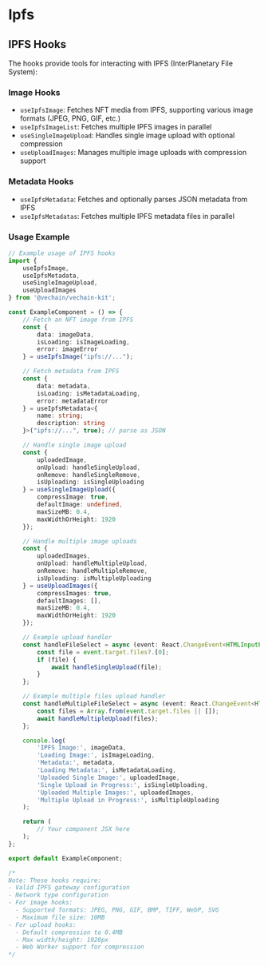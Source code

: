 # Ipfs

## IPFS Hooks

The hooks provide tools for interacting with IPFS (InterPlanetary File System):

### Image Hooks

* `useIpfsImage`: Fetches NFT media from IPFS, supporting various image formats (JPEG, PNG, GIF, etc.)
* `useIpfsImageList`: Fetches multiple IPFS images in parallel
* `useSingleImageUpload`: Handles single image upload with optional compression
* `useUploadImages`: Manages multiple image uploads with compression support

### Metadata Hooks

* `useIpfsMetadata`: Fetches and optionally parses JSON metadata from IPFS
* `useIpfsMetadatas`: Fetches multiple IPFS metadata files in parallel

### Usage Example

```typescript
// Example usage of IPFS hooks
import { 
    useIpfsImage, 
    useIpfsMetadata,
    useSingleImageUpload,
    useUploadImages
} from '@vechain/vechain-kit';

const ExampleComponent = () => {
    // Fetch an NFT image from IPFS
    const { 
        data: imageData,
        isLoading: isImageLoading,
        error: imageError 
    } = useIpfsImage("ipfs://...");

    // Fetch metadata from IPFS
    const { 
        data: metadata,
        isLoading: isMetadataLoading,
        error: metadataError 
    } = useIpfsMetadata<{ 
        name: string; 
        description: string 
    }>("ipfs://...", true); // parse as JSON

    // Handle single image upload
    const {
        uploadedImage,
        onUpload: handleSingleUpload,
        onRemove: handleSingleRemove,
        isUploading: isSingleUploading
    } = useSingleImageUpload({
        compressImage: true,
        defaultImage: undefined,
        maxSizeMB: 0.4,
        maxWidthOrHeight: 1920
    });

    // Handle multiple image uploads
    const {
        uploadedImages,
        onUpload: handleMultipleUpload,
        onRemove: handleMultipleRemove,
        isUploading: isMultipleUploading
    } = useUploadImages({
        compressImages: true,
        defaultImages: [],
        maxSizeMB: 0.4,
        maxWidthOrHeight: 1920
    });

    // Example upload handler
    const handleFileSelect = async (event: React.ChangeEvent<HTMLInputElement>) => {
        const file = event.target.files?.[0];
        if (file) {
            await handleSingleUpload(file);
        }
    };

    // Example multiple files upload handler
    const handleMultipleFileSelect = async (event: React.ChangeEvent<HTMLInputElement>) => {
        const files = Array.from(event.target.files || []);
        await handleMultipleUpload(files);
    };

    console.log(
        'IPFS Image:', imageData,
        'Loading Image:', isImageLoading,
        'Metadata:', metadata,
        'Loading Metadata:', isMetadataLoading,
        'Uploaded Single Image:', uploadedImage,
        'Single Upload in Progress:', isSingleUploading,
        'Uploaded Multiple Images:', uploadedImages,
        'Multiple Upload in Progress:', isMultipleUploading
    );

    return (
        // Your component JSX here
    );
};

export default ExampleComponent;

/*
Note: These hooks require:
- Valid IPFS gateway configuration
- Network type configuration
- For image hooks:
  - Supported formats: JPEG, PNG, GIF, BMP, TIFF, WebP, SVG
  - Maximum file size: 10MB
- For upload hooks:
  - Default compression to 0.4MB
  - Max width/height: 1920px
  - Web Worker support for compression
*/
```
